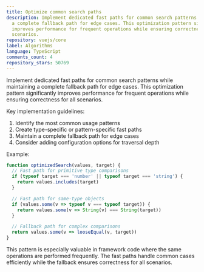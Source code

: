 ```yaml
---
title: Optimize common search paths
description: Implement dedicated fast paths for common search patterns while maintaining
  a complete fallback path for edge cases. This optimization pattern significantly
  improves performance for frequent operations while ensuring correctness for all
  scenarios.
repository: vuejs/core
label: Algorithms
language: TypeScript
comments_count: 4
repository_stars: 50769
---
```


Implement dedicated fast paths for common search patterns while maintaining a complete fallback path for edge cases. This optimization pattern significantly improves performance for frequent operations while ensuring correctness for all scenarios.

Key implementation guidelines:
1. Identify the most common usage patterns
2. Create type-specific or pattern-specific fast paths
3. Maintain a complete fallback path for edge cases
4. Consider adding configuration options for traversal depth

Example:
```js
function optimizedSearch(values, target) {
  // Fast path for primitive type comparisons
  if (typeof target === 'number' || typeof target === 'string') {
    return values.includes(target)
  }

  // Fast path for same-type objects
  if (values.some(v => typeof v === typeof target)) {
    return values.some(v => String(v) === String(target))
  }

  // Fallback path for complex comparisons
  return values.some(v => looseEqual(v, target))
}
```

This pattern is especially valuable in framework code where the same operations are performed frequently. The fast paths handle common cases efficiently while the fallback ensures correctness for all scenarios.
